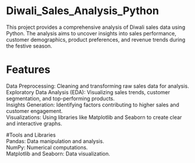 # Diwali_Sales_Analysis_Python
This project provides a comprehensive analysis of Diwali sales data using Python. The analysis aims to uncover insights into sales performance, customer demographics, product preferences, and revenue trends during the festive season.

# Features
Data Preprocessing: Cleaning and transforming raw sales data for analysis.  
Exploratory Data Analysis (EDA): Visualizing sales trends, customer segmentation, and top-performing products.  
Insights Generation: Identifying factors contributing to higher sales and customer engagement.  
Visualizations: Using libraries like Matplotlib and Seaborn to create clear and interactive graphs.  

#Tools and Libraries  
Pandas: Data manipulation and analysis.  
NumPy: Numerical computations.  
Matplotlib and Seaborn: Data visualization.  
